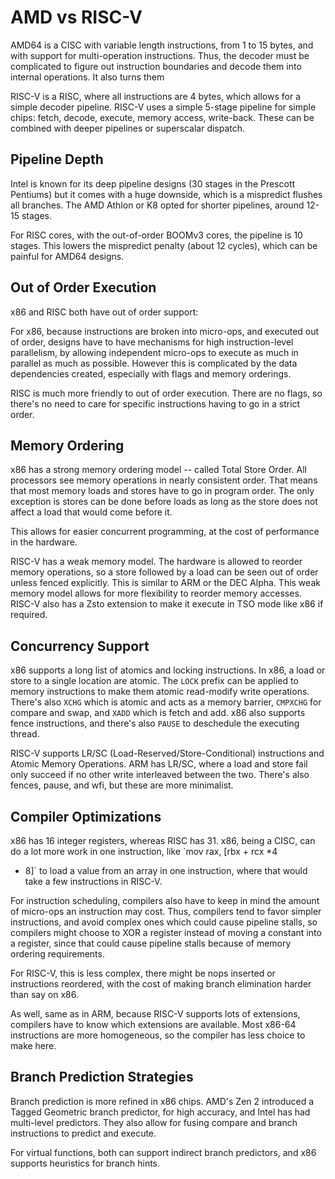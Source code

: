 # AMD vs RISC-V

AMD64 is a CISC with variable length instructions, from 1 to 15 bytes,
and with support for multi-operation instructions. Thus, the decoder
must be complicated to figure out instruction boundaries and decode them
into internal operations. It also turns them

RISC-V is a RISC, where all instructions are 4 bytes, which allows for a
simple decoder pipeline. RISC-V uses a simple 5-stage pipeline for
simple chips: fetch, decode, execute, memory access, write-back. These
can be combined with deeper pipelines or superscalar dispatch.

## Pipeline Depth

Intel is known for its deep pipeline designs (30 stages in the Prescott
Pentiums) but it comes with a huge downside, which is a mispredict
flushes all branches. The AMD Athlon or K8 opted for shorter pipelines,
around 12-15 stages.

For RISC cores, with the out-of-order BOOMv3 cores, the pipeline is 10
stages. This lowers the mispredict penalty (about 12 cycles), which can
be painful for AMD64 designs.

## Out of Order Execution

x86 and RISC both have out of order support:

For x86, because instructions are broken into micro-ops, and executed
out of order, designs have to have mechanisms for high instruction-level
parallelism, by allowing independent micro-ops to execute as much in
parallel as much as possible. However this is complicated by the data
dependencies created, especially with flags and memory orderings.

RISC is much more friendly to out of order execution. There are no
flags, so there's no need to care for specific instructions having to go
in a strict order.

## Memory Ordering

x86 has a strong memory ordering model -- called Total Store Order. All
processors see memory operations in nearly consistent order. That means
that most memory loads and stores have to go in program order. The only
exception is stores can be done before loads as long as the store does
not affect a load that would come before it.

This allows for easier concurrent programming, at the cost of
performance in the hardware.

RISC-V has a weak memory model. The hardware is allowed to reorder
memory operations, so a store followed by a load can be seen out of
order unless fenced explicitly. This is similar to ARM or the DEC Alpha.
This weak memory model allows for more flexibility to reorder memory
accesses. RISC-V also has a Zsto extension to make it execute in TSO
mode like x86 if required.

## Concurrency Support

x86 supports a long list of atomics and locking instructions. In x86, a
load or store to a single location are atomic. The `LOCK` prefix can be
applied to memory instructions to make them atomic read-modify write
operations. There's also `XCHG` which is atomic and acts as a memory
barrier, `CMPXCHG` for compare and swap, and `XADD` which is fetch and
add. x86 also supports fence instructions, and there's also `PAUSE` to
deschedule the executing thread.

RISC-V supports LR/SC (Load-Reserved/Store-Conditional) instructions and
Atomic Memory Operations. ARM has LR/SC, where a load and store fail
only succeed if no other write interleaved between the two. There's also
fences, pause, and wfi, but these are more minimalist.

## Compiler Optimizations

x86 has 16 integer registers, whereas RISC has 31. x86, being a CISC,
can do a lot more work in one instruction, like `mov rax, [rbx + rcx *4
+ 8]` to load a value from an array in one instruction, where that would
  take a few instructions in RISC-V.

For instruction scheduling, compilers also have to keep in mind the
amount of micro-ops an instruction may cost. Thus, compilers tend to
favor simpler instructions, and avoid complex ones which could cause
pipeline stalls, so compilers might choose to XOR a register instead of
moving a constant into a register, since that could cause pipeline
stalls because of memory ordering requirements.

For RISC-V, this is less complex, there might be nops inserted or
instructions reordered, with the cost of making branch elimination
harder than say on x86.

As well, same as in ARM, because RISC-V supports lots of extensions,
compilers have to know which extensions are available. Most x86-64
instructions are more homogeneous, so the compiler has less choice to
make here.

## Branch Prediction Strategies

Branch prediction is more refined in x86 chips. AMD's Zen 2 introduced a
Tagged Geometric branch predictor, for high accuracy, and Intel has had
multi-level predictors. They also allow for fusing compare and branch
instructions to predict and execute.

For virtual functions, both can support indirect branch predictors, and
x86 supports heuristics for branch hints.
